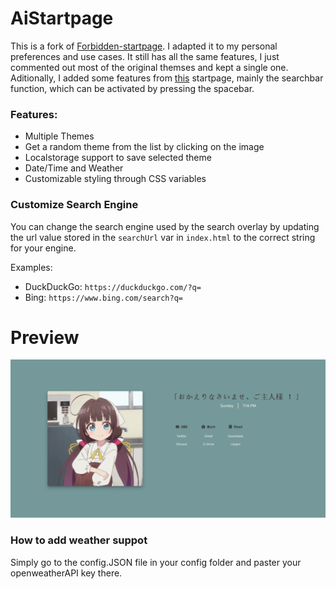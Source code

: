 # AiStartpage

This is a fork of [Forbidden-startpage](https://github.com/AmeerMoustafa/Forbidden-startpage). I adapted it to my personal preferences and use cases. It still has all the same features, I just commented out most of the original themses and kept a single one. Aditionally, I added some features from [this](https://github.com/Jaredk3nt/homepage) startpage, mainly the searchbar function, which can be activated by pressing the spacebar.

### Features:

- Multiple Themes
- Get a random theme from the list by clicking on the image
- Localstorage support to save selected theme
- Date/Time and Weather
- Customizable styling through CSS variables

### Customize Search Engine

You can change the search engine used by the search overlay by updating the url value stored in the `searchUrl` var in `index.html` to the correct string for your engine.

Examples:

- DuckDuckGo: `https://duckduckgo.com/?q=`
- Bing: `https://www.bing.com/search?q=`

# Preview

![Hinatsuru Ai](https://github.com/garaqta/AiStartpage/blob/main/preview.gif)

### How to add weather suppot

Simply go to the config.JSON file in your config folder and paster your openweatherAPI key there.
